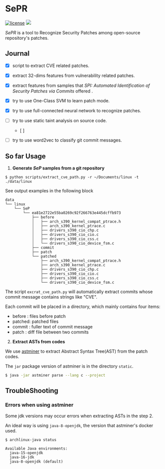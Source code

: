 # SePR

[![license](https://img.shields.io/badge/license-MIT-green)](LICENSE)
![](https://img.shields.io/badge/todo-2-blue)

*SePR* is a tool to Recognize Security Patches among open-source repository's patches.

## Journal

- [x]  script to extract CVE related patches.
- [x]  extract 32-dims features from vulnerability related patches.
- [x]  extract features from samples that *SPI: Automated Identification of Security Patches via Commits* offered .
- [x]  try to use One-Class SVM to learn patch mode.
- [x]  try to use full-connected neural network to recognize patches.
- [ ]  try to use static taint analysis on source code.
    - [ ]  
- [ ]  try to use word2vec to classify git commit messages.


## So far Usage

1. **Generate *SeP* samples from a git repository**
```
$ python scripts/extract_cve_path.py -r ~/Documents/linux -t ./data/linux
```

See output examples in the following block

```
data
└── linux
    └── SeP
        └── ea81e2722e55ba0269c92f266763e445dcffb973
            ├── before
            │   ├── arch_s390_kernel_compat_ptrace.h
            │   ├── arch_s390_kernel_ptrace.c
            │   ├── drivers_s390_cio_chp.c
            │   ├── drivers_s390_cio_cio.c
            │   ├── drivers_s390_cio_css.c
            │   └── drivers_s390_cio_device_fsm.c
            ├── commit
            ├── patch
            └── patched
                ├── arch_s390_kernel_compat_ptrace.h
                ├── arch_s390_kernel_ptrace.c
                ├── drivers_s390_cio_chp.c
                ├── drivers_s390_cio_cio.c
                ├── drivers_s390_cio_css.c
                └── drivers_s390_cio_device_fsm.c
```
The script `excrat_cve_path.py` will automatically extract commits whose commit message contains strings like "CVE". 

Each commit will be placed in a directory, which mainly contains four items:
- before : files before patch
- patched: patched files
- commit : fuller text of commit message
- patch  : diff file between two commits


2. **Extract ASTs from codes** 

We use [astminer](https://github.com/JetBrains-Research/astminer) to extract Abstract Syntax Tree(AST) from the patch codes.

The `jar` package version of astminer is in the directory `static`.

```bash
$ java -jar astminer parse --lang c --project 
```



## TroubleShooting

### Errors when using astminer

Some jdk versions may occur errors when extracting ASTs in the step 2. 

An ideal way is using `java-8-openjdk`, the version that astminer's docker used.

```
$ archlinux-java status

Available Java environments:
  java-15-openjdk
  java-16-jdk
  java-8-openjdk (default)

```